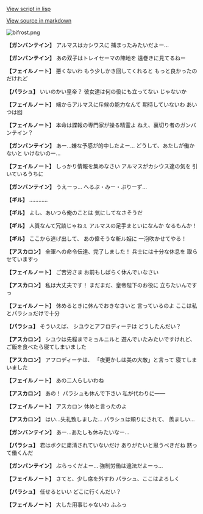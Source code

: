 [View script in lisp](../scripts/100904010.txt)

[View source in markdown](100904010.md)

![bifrost.png](../images/backgrounds/bifrost.png)

**【ガンバンテイン】**
アルマスはカシウスに
捕まったみたいだよー…

**【ガンバンテイン】**
あの双子はトレイセーマの陣地を
遠巻きに見てるねー

**【フェイルノート】**
悪くないわ
もう少しかき回してくれると
もっと良かったのだけれど

**【パラシュ】**
いいのかい皇帝？
彼女達は何の役にも立ってない
じゃないか

**【フェイルノート】**
端からアルマスに斥候の能力なんて
期待していないわ
あいつは囮

**【フェイルノート】**
本命は諜報の専門家が操る精霊よ
ねえ、裏切り者のガンバンテイン？

**【ガンバンテイン】**
あー…嫌な予感が的中したよー…
どうして、あたしが働かないと
いけないのー…

**【フェイルノート】**
しっかり情報を集めなさい
アルマスがカシウス達の気を
引いているうちに

**【ガンバンテイン】**
うえーっ…
へるぷ・みー・ぷりーず…

**【ギル】**
…………

**【ギル】**
よし、あいつら俺のことは
気にしてなさそうだ

**【ギル】**
人質なんて冗談じゃねぇ
アルマスの足手まといになんか
なるもんか！

**【ギル】**
ここから逃げ出して、
あの偉そうな斬ル姫に
一泡吹かせてやる！

**【アスカロン】**
全軍への命令伝達、完了しました！
兵士には十分な休息を
取らせていますっ

**【フェイルノート】**
ご苦労さま
お前もしばらく休んでいなさい

**【アスカロン】**
私は大丈夫です！
まだまだ、皇帝陛下のお役に
立ちたいんですっ

**【フェイルノート】**
休めるときに休んでおきなさいと
言っているのよ
ここは私とパラシュだけで十分

**【パラシュ】**
そういえば、
シユウとアフロディーテは
どうしたんだい？

**【アスカロン】**
シユウは先程までミョルニルと
遊んでいたみたいですけれど、
ご飯を食べたら寝てしまいました

**【アスカロン】**
アフロディーテは、
「夜更かしは美の大敵」と言って
寝てしまいました

**【フェイルノート】**
あの二人らしいわね

**【アスカロン】**
あの！
パラシュも休んで下さい
私が代わりに――

**【フェイルノート】**
アスカロン
休めと言ったのよ

**【アスカロン】**
はい…失礼致しました…
パラシュは頼りにされて、
羨ましい…

**【ガンバンテイン】**
あー…あたしも休みたいなー…

**【パラシュ】**
君はボクに粛清されていないだけ
ありがたいと思うべきだね
黙って働くんだ

**【ガンバンテイン】**
ぶらっくだよー…
強制労働は違法だよーっ…

**【フェイルノート】**
さてと、少し席を外すわ
パラシュ、ここはよろしく

**【パラシュ】**
任せるといい
どこに行くんだい？

**【フェイルノート】**
大した用事じゃないわ
ふふっ